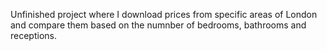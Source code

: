 Unfinished project where I download prices from specific areas of London and compare them based on the numnber of bedrooms, bathrooms and receptions. 
